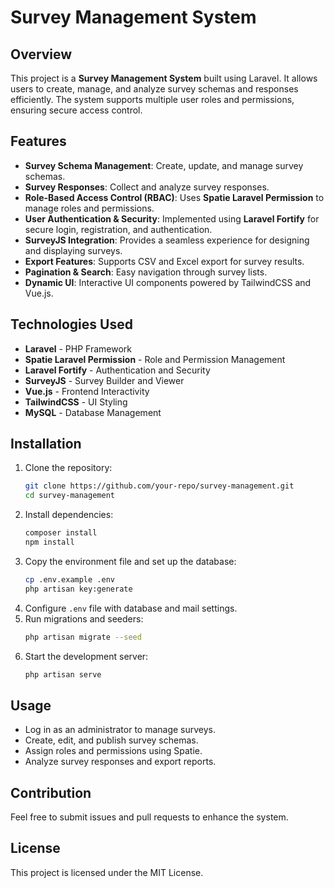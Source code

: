 # Survey Management System

## Overview
This project is a **Survey Management System** built using Laravel. It allows users to create, manage, and analyze survey schemas and responses efficiently. The system supports multiple user roles and permissions, ensuring secure access control.

## Features
- **Survey Schema Management**: Create, update, and manage survey schemas.
- **Survey Responses**: Collect and analyze survey responses.
- **Role-Based Access Control (RBAC)**: Uses **Spatie Laravel Permission** to manage roles and permissions.
- **User Authentication & Security**: Implemented using **Laravel Fortify** for secure login, registration, and authentication.
- **SurveyJS Integration**: Provides a seamless experience for designing and displaying surveys.
- **Export Features**: Supports CSV and Excel export for survey results.
- **Pagination & Search**: Easy navigation through survey lists.
- **Dynamic UI**: Interactive UI components powered by TailwindCSS and Vue.js.

## Technologies Used
- **Laravel** - PHP Framework
- **Spatie Laravel Permission** - Role and Permission Management
- **Laravel Fortify** - Authentication and Security
- **SurveyJS** - Survey Builder and Viewer
- **Vue.js** - Frontend Interactivity
- **TailwindCSS** - UI Styling
- **MySQL** - Database Management

## Installation
1. Clone the repository:
   ```sh
   git clone https://github.com/your-repo/survey-management.git
   cd survey-management
   ```
2. Install dependencies:
   ```sh
   composer install
   npm install
   ```
3. Copy the environment file and set up the database:
   ```sh
   cp .env.example .env
   php artisan key:generate
   ```
4. Configure `.env` file with database and mail settings.
5. Run migrations and seeders:
   ```sh
   php artisan migrate --seed
   ```
6. Start the development server:
   ```sh
   php artisan serve
   ```

## Usage
- Log in as an administrator to manage surveys.
- Create, edit, and publish survey schemas.
- Assign roles and permissions using Spatie.
- Analyze survey responses and export reports.

## Contribution
Feel free to submit issues and pull requests to enhance the system.

## License
This project is licensed under the MIT License.
